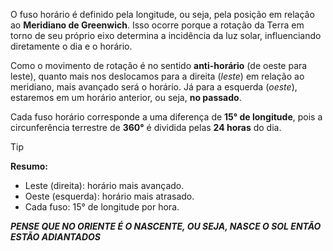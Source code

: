 
O fuso horário é definido pela longitude, ou seja, pela posição em relação ao **Meridiano de Greenwich**. Isso ocorre porque a rotação da Terra em torno de seu próprio eixo determina a incidência da luz solar, influenciando diretamente o dia e o horário.

Como o movimento de rotação é no sentido **anti-horário** (de oeste para leste), quanto mais nos deslocamos para a direita (*leste*) em relação ao meridiano, mais avançado será o horário. Já para a esquerda (*oeste*), estaremos em um horário anterior, ou seja, **no passado**.

Cada fuso horário corresponde a uma diferença de **15° de longitude**, pois a circunferência terrestre de **360°** é dividida pelas **24 horas** do dia.

> [!tip]  
> **Resumo:**  
> - Leste (direita): horário mais avançado.  
> - Oeste (esquerda): horário mais atrasado.  
> - Cada fuso: 15° de longitude por hora.

***PENSE QUE NO ORIENTE É O NASCENTE, OU SEJA, NASCE O SOL ENTÃO ESTÃO ADIANTADOS***
